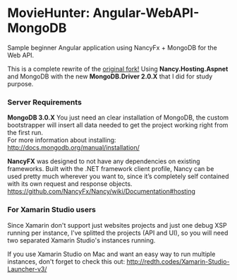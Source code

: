 MovieHunter: Angular-WebAPI-MongoDB
================================

Sample beginner Angular application using NancyFx + MongoDB for the Web API. 

This is a complete rewrite of the [original fork!](https://github.com/DeborahK/Angular-MovieHunter-WebAPI) Using **Nancy.Hosting.Aspnet** and MongoDB with the new **MongoDB.Driver 2.0.X** that I did for study purpose.


### Server Requirements

**MongoDB 3.0.X** You just need an clear installation of MongoDB, the custom bootstrapper will insert all data needed to get the project working right from the first run.  
For more information about installing:
http://docs.mongodb.org/manual/installation/

**NancyFX** was designed to not have any dependencies on existing frameworks. Built with the .NET framework client profile, Nancy can be used pretty much wherever you want to, since it’s completely self contained with its own request and response objects.
https://github.com/NancyFx/Nancy/wiki/Documentation#hosting

### For Xamarin Studio users

Since Xamarin don't support just websites projects and just one debug XSP running per instance, I've splitted the projects (API and UI), so you will need two separated Xamarin Studio's instances running. 

If you use Xamarin Studio on Mac and want an easy way to run multiple instances, don't forget to check this out:
http://redth.codes/Xamarin-Studio-Launcher-v3/